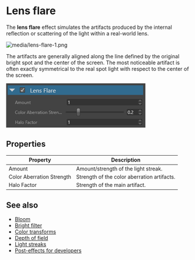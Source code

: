 # Lens flare

The **lens flare** effect simulates the artifacts produced by the internal reflection or scattering of the light within a real-world lens.

![media/lens-flare-1.png](media/lens-flare-1.png) 

The artifacts are generally aligned along the line defined by the original bright spot and the center of the screen. The most noticeable artifact is often exactly symmetrical to the real spot light with respect to the center of the screen.

![media/lens-flare-2.png](media/lens-flare-2.png) 

## Properties

| Property                  | Description                                                 |
| ------------------------- | ------ |
| Amount                    | Amount/strength of the light streak.                                                                                                                                                                            |
| Color Aberration Strength | Strength of the color aberration artifacts.                                                                                                           |
| Halo Factor               | Strength of the main artifact.                     

## See also

* [Bloom](bloom.md)
* [Bright filter](bright-filter.md)
* [Color transforms](color-transforms/index.md)
* [Depth of field](depth-of-field.md)
* [Light streaks](light-streaks.md)
* [Post-effects for developers](post-effects-for-developers.md)